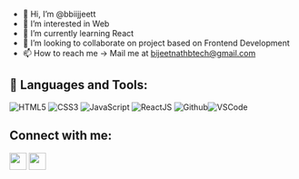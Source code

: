 - 👋 Hi, I’m @bbiijjeett
- 👀 I’m interested in Web
- 🌱 I’m currently learning React
- 💞️ I’m looking to collaborate on project based on Frontend Development
- 📫 How to reach me -> Mail me at bijeetnathbtech@gmail.com

## 🚀 Languages and Tools:

![HTML5](https://img.icons8.com/color/30/html-5.png)
![CSS3](https://img.icons8.com/color/30/css3.png)
![JavaScript](https://img.icons8.com/color/30/javascript.png)
![ReactJS](https://img.icons8.com/color/30/react-native.png)
![Github](https://img.icons8.com/color-glass/30/github.png)![VSCode](https://img.icons8.com/color/30/visual-studio-code-2019.png)
<br/>

## Connect with me:

<p align="left">

<a href = "linkedin.com/in/bbiijjeett/"><img src="https://img.icons8.com/fluent/48/000000/linkedin.png" width="30px"/></a>
<a href = "https://twitter.com/codeXdesign404"><img src="https://img.icons8.com/fluent/48/000000/twitter.png" width="30px"/></a>
</p>


<!---
bijeet2001/bijeet2001 is a ✨ special ✨ repository because its `README.md` (this file) appears on your GitHub profile.
You can click the Preview link to take a look at your changes.
--->
